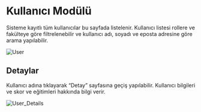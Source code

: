 # Kullanıcı Modülü

Sisteme kayıtlı tüm kullanıcılar bu sayfada listelenir. Kullanıcı listesi rollere ve fakülteye göre filtrelenebilir ve kullanıcı adı, soyadı ve eposta adresine göre arama yapılabilir.

![User](/docs.toltekcampus.com/media/modules/course.app/user/user.png)

## Detaylar

Kullanıcı adına tıklayarak “Detay” sayfasına geçiş yapılabilir. Kullanıcı bilgileri ve skor ve eğitimleri hakkında bilgi verir.

![User_Details](/docs.toltekcampus.com/media/modules/course.app/user/user_details.png)
